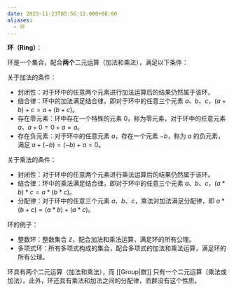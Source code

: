 ```yaml
---
date: 2023-11-23T05:56:12.000+08:00
aliases:
  - 环
---
```


**环（Ring）**：

环是一个集合，配合**两个**二元运算（加法和乘法），满足以下条件：

关于加法的条件：

- 封闭性：对于环中的任意两个元素进行加法运算后的结果仍然属于该环。
- 结合律：环中的加法满足结合律，即对于环中的任意三个元素 $a$、$b$、$c$，$(a + b) + c = a + (b + c)$。
- 存在零元素：环中存在一个特殊的元素 $0$，称为零元素，对于环中的任意元素 $a$，$a + 0 = 0 + a = a$。
- 存在负元素：对于环中的任意元素 $a$，存在一个元素 $-b$，称为 $a$ 的负元素，满足 $a + (-b) = (-b) + a = 0$。

关于乘法的条件：

- 封闭性：对于环中的任意两个元素进行乘法运算后的结果仍然属于该环。
- 结合律：环中的乘法满足结合律，即对于环中的任意三个元素 $a$、$b$、$c$，$(a * b) * c = a * (b * c)$。
- 分配律：对于环中的任意三个元素 $a$、$b$、$c$，乘法对加法满足分配律，即 $a * (b + c) = (a * b) + (a * c)$。

环的例子：

- 整数环：整数集合 $\mathbb{Z}$，配合加法和乘法运算，满足环的所有公理。
- 多项式环：所有多项式构成的集合，配合多项式的加法和乘法运算，满足环的所有公理。

环具有两个二元运算（加法和乘法），而 [[Group|群]] 只有一个二元运算（乘法或加法）。此外，环还具有乘法和加法之间的分配律，而群没有这个性质。
